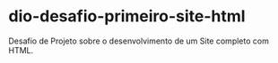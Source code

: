 # dio-desafio-primeiro-site-html
Desafio de Projeto sobre o desenvolvimento de um Site completo com HTML.

